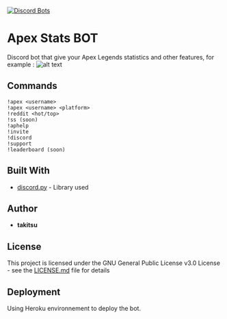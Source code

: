 [![Discord Bots](https://discordbots.org/api/widget/551446491886125059.svg)](https://discordbots.org/bot/551446491886125059)

# Apex Stats BOT

Discord bot that give your Apex Legends statistics and other features, for example : 
![alt text](https://i.imgur.com/94Sdg0O.png)

## Commands

```
!apex <username> 
!apex <username> <platform>
!reddit <hot/top>
!ss (soon)
!aphelp
!invite
!discord
!support
!leaderboard (soon)
```

## Built With

* [discord.py](https://discordpy.readthedocs.io/en/latest/index.html) - Library used

## Author

* **takitsu** 

## License

This project is licensed under the GNU General Public License v3.0 License - see the [LICENSE.md](LICENSE) file for details

## Deployment

Using Heroku environnement to deploy the bot.
